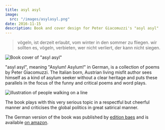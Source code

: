 ```yaml
---
title: asyl asyl
image:
  src: "/images/asylasyl.png"
date: 2016-11-15
description: Book and cover design for Peter Giacomuzzi's "asyl asyl"
---
```


> vögeln, ist derzeit erlaubt, vom winter in den sommer zu fliegen. wir sollten es, vögeln, verbieten, wer nicht verliert, der kann nicht siegen.

![Book cover of "asyl asyl"](/images/asylasyl_2.png)

"asyl asyl", meaning "Asylum! Asylum!" in German, is a collection of poems by Peter Giacomuzzi. The Italian born, Austrian living misfit author sees himself as a kind of asylum seeker without a clear heritage and puts these parallels in the focus of the funny and critical poems and word plays.

![illustration of people walking on a line](/images/asylasyl_3.png)

The book plays with this very serious topic in a respectful but cheerful manner and criticises the global politics in great satirical manner.

The German version of the book was published by [edition baes](https://www.edition-baes.com/) and is available [on amazon](https://www.amazon.com/asyl-Peter-Giacomuzzi/dp/3950418660/).
